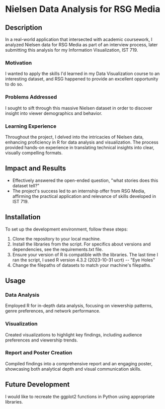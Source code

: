 # Nielsen Data Analysis for RSG Media

## Description

In a real-world application that intersected with academic coursework, I analyzed Nielsen data for RSG Media as part of an interview process, later submitting this analysis for my Information Visualization, IST 719. 

### Motivation

I wanted to apply the skills I'd learned in my Data Visualization course to an interesting dataset, and RSG happened to provide an excellent opportunity to do so. 

### Problems Addressed

I sought to sift through this massive Nielsen dataset in order to discover insight into viewer demographics and behavior. 

### Learning Experience

Throughout the project, I delved into the intricacies of Nielsen data, enhancing proficiency in R for data analysis and visualization. The process provided hands-on experience in translating technical insights into clear, visually compelling formats.

## Impact and Results
- Effectively answered the open-ended question, "what stories does this dataset tell?"
- The project's success led to an internship offer from RSG Media, affirming the practical application and relevance of skills developed in IST 719.

## Installation

To set up the development environment, follow these steps:

1. Clone the repository to your local machine.
2. Install the libraries from the script. For specifics about versions and dependencies, see the requirements.txt file.
3. Ensure your version of R is compatible with the libraries. The last time I ran the script, I used R version 4.3.2 (2023-10-31 ucrt) -- "Eye Holes"
4. Change the filepaths of datasets to match your machine's filepaths.

## Usage

### Data Analysis 

Employed R for in-depth data analysis, focusing on viewership patterns, genre preferences, and network performance.

### Visualization 

Created visualizations to highlight key findings, including audience preferences and viewership trends.

### Report and Poster Creation 

Compiled findings into a comprehensive report and an engaging poster, showcasing both analytical depth and visual communication skills.

## Future Development

I would like to recreate the ggplot2 functions in Python using appropriate libraries.